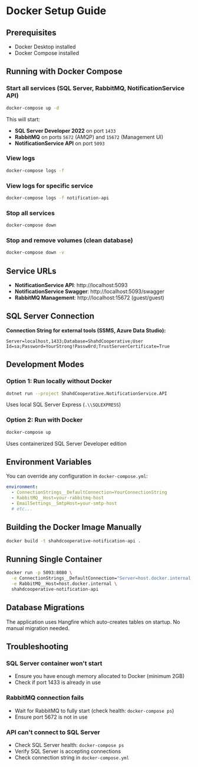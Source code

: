 # Docker Setup Guide

## Prerequisites
- Docker Desktop installed
- Docker Compose installed

## Running with Docker Compose

### Start all services (SQL Server, RabbitMQ, NotificationService API)

```bash
docker-compose up -d
```

This will start:
- **SQL Server Developer 2022** on port `1433`
- **RabbitMQ** on ports `5672` (AMQP) and `15672` (Management UI)
- **NotificationService API** on port `5093`

### View logs

```bash
docker-compose logs -f
```

### View logs for specific service

```bash
docker-compose logs -f notification-api
```

### Stop all services

```bash
docker-compose down
```

### Stop and remove volumes (clean database)

```bash
docker-compose down -v
```

## Service URLs

- **NotificationService API**: http://localhost:5093
- **NotificationService Swagger**: http://localhost:5093/swagger
- **RabbitMQ Management**: http://localhost:15672 (guest/guest)

## SQL Server Connection

**Connection String for external tools (SSMS, Azure Data Studio):**
```
Server=localhost,1433;Database=ShahdCooperative;User Id=sa;Password=YourStrong!Passw0rd;TrustServerCertificate=True
```

## Development Modes

### Option 1: Run locally without Docker
```bash
dotnet run --project ShahdCooperative.NotificationService.API
```
Uses local SQL Server Express (`.\\SQLEXPRESS`)

### Option 2: Run with Docker
```bash
docker-compose up
```
Uses containerized SQL Server Developer edition

## Environment Variables

You can override any configuration in `docker-compose.yml`:

```yaml
environment:
  - ConnectionStrings__DefaultConnection=YourConnectionString
  - RabbitMQ__Host=your-rabbitmq-host
  - EmailSettings__SmtpHost=your-smtp-host
  # etc...
```

## Building the Docker Image Manually

```bash
docker build -t shahdcooperative-notification-api .
```

## Running Single Container

```bash
docker run -p 5093:8080 \
  -e ConnectionStrings__DefaultConnection="Server=host.docker.internal,1433;Database=ShahdCooperative;User Id=sa;Password=YourStrong!Passw0rd;TrustServerCertificate=True" \
  -e RabbitMQ__Host=host.docker.internal \
  shahdcooperative-notification-api
```

## Database Migrations

The application uses Hangfire which auto-creates tables on startup. No manual migration needed.

## Troubleshooting

### SQL Server container won't start
- Ensure you have enough memory allocated to Docker (minimum 2GB)
- Check if port 1433 is already in use

### RabbitMQ connection fails
- Wait for RabbitMQ to fully start (check health: `docker-compose ps`)
- Ensure port 5672 is not in use

### API can't connect to SQL Server
- Check SQL Server health: `docker-compose ps`
- Verify SQL Server is accepting connections
- Check connection string in `docker-compose.yml`

